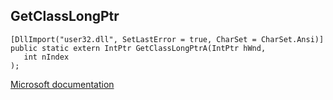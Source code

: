 ## GetClassLongPtr

```
[DllImport("user32.dll", SetLastError = true, CharSet = CharSet.Ansi)]
public static extern IntPtr GetClassLongPtrA(IntPtr hWnd,
   int nIndex
);
```

[Microsoft documentation](https://docs.microsoft.com/en-us/windows/win32/api/winuser/nf-winuser-getclasslongptra)
